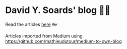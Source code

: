 # David Y. Soards' blog ✍🏻

Read the articles [here](https://davidysoards-blog.netlify.com/) 👓

Articles imported from Medium using https://github.com/mathieudutour/medium-to-own-blog
